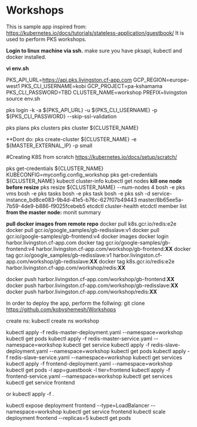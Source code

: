 # Workshops
This is sample app inspired from: https://kubernetes.io/docs/tutorials/stateless-application/guestbook/
It is used to perform PKS workshops.

**Login to linux machine via ssh.**
make sure you have pksapi, kubectl and docker installed.

**vi env.sh**

PKS_API_URL=https://api.pks.livingston.cf-app.com
GCP_REGION=europe-west1
PKS_CLI_USERNAME=kobi
GCP_PROJECT=pa-kshamama
PKS_CLI_PASSWORD=TBD
CLUSTER_NAME=workshop
PREFIX=livingston
source env.sh

pks login -k -a ${PKS_API_URL} -u ${PKS_CLI_USERNAME} -p ${PKS_CLI_PASSWORD} --skip-ssl-validation

pks plans
pks clusters
pks cluster ${CLUSTER_NAME}

**Dont do:
pks create-cluster ${CLUSTER_NAME} -e ${MASTER_EXTERNAL_IP} -p small

#Creating K8S from scratch
https://kubernetes.io/docs/setup/scratch/

pks get-credentials ${CLUSTER_NAME}
KUBECONFIG=myconfig.config_workshop pks get-credentials ${CLUSTER_NAME}
kubectl cluster-info
kubectl get nodes
**kill one node before resize**
pks resize ${CLUSTER_NAME} --num-nodes 4
bosh -e pks vms
bosh -e pks tasks
bosh -e pks  task
bosh -e pks ssh -d service-instance_bd8ce083-9b4d-41e5-b76c-627f07b49443 master/8b65ee5a-7b59-4de9-b886-f9025fcebeb5
etcdctl cluster-health
etcdctl member list
**from the master node:**
  monit summary

**pull docker images from remote repo**
docker pull k8s.gcr.io/redis:e2e
docker pull gcr.io/google_samples/gb-redisslave:v1
docker pull gcr.io/google-samples/gb-frontend:v4
docker images
docker login harbor.livingston.cf-app.com
docker tag gcr.io/google-samples/gb-frontend:v4 harbor.livingston.cf-app.com/workshop/gb-frontend:**XX**
docker tag gcr.io/google_samples/gb-redisslave:v1 harbor.livingston.cf-app.com/workshop/gb-redisslave:**XX**
docker tag k8s.gcr.io/redis:e2e harbor.livingston.cf-app.com/workshop/redis:**XX**

docker push harbor.livingston.cf-app.com/workshop/gb-frontend:**XX**
docker push harbor.livingston.cf-app.com/workshop/gb-redisslave:**XX**
docker push harbor.livingston.cf-app.com/workshop/redis:**XX**

In order to deploy the app, perform the follwing:
git clone https://github.com/kobyshemesh/Workshops

create ns:
kubectl create ns workshop

kubectl apply -f redis-master-deployment.yaml --namespace=workshop
kubectl get pods
kubectl apply -f redis-master-service.yaml --namespace=workshop
kubectl get service
kubectl apply -f redis-slave-deployment.yaml --namespace=workshop
kubectl get pods
kubectl apply -f redis-slave-service.yaml --namespace=workshop
kubectl get services
kubectl apply -f frontend-deployment.yaml --namespace=workshop
kubectl get pods -l app=guestbook -l tier=frontend
kubectl apply -f frontend-service.yaml --namespace=workshop
kubectl get services
kubectl get service frontend

or 
kubectl apply -f .

kubectl expose deployment frontend --type=LoadBalancer --namespace=workshop
kubectl get service frontend
kubectl scale deployment frontend --replicas=5
kubectl get pods

